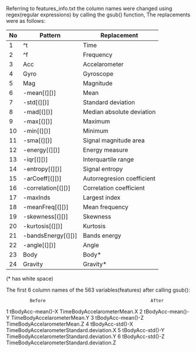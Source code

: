 Referring to features_info.txt the column names were changed using regex(regular expressions) by calling the gsub() function, The replacements were as follows:

|No|            Pattern|                Replacement|
|--|-------------------|---------------------------|             
|1 |                 ^t|                       Time|
|2 |                 ^f|                  Frequency|
|3 |                Acc|              Accelarometer|
|4 |               Gyro|                  Gyroscope|
|5 |                Mag|                  Magnitude|
|6 |        -mean[(][)]|                       Mean|
|7 |         -std[(][)]|         Standard deviation|
|8 |         -mad[(][)]|  Median absolute deviation|
|9 |         -max[(][)]|                    Maximum|
|10|         -min[(][)]|                    Minimum|
|11|         -sma[(][)]|      Signal magnitude area|
|12|      -energy[(][)]|             Energy measure|
|13|         -iqr[(][)]|        Interquartile range|
|14|     -entropy[(][)]|             Signal entropy|
|15|     -arCoeff[(][)]| Autorregresion coefficient|
|16| -correlation[(][)]|    Correlation coefficient|
|17|           -maxInds|              Largest index|
|18|    -meanFreq[(][)]|             Mean frequency|
|19|    -skewness[(][)]|                   Skewness|
|20|    -kurtosis[(][)]|                   Kurtosis|
|21| -bandsEnergy[(][)]|               Bands energy|
|22|       -angle[(][)]|                      Angle|
|23|               Body|                      Body*|
|24|            Gravity|                   Gravity*|

(* has white space)

The first 6 column names of the 563 variables(features) after calling gsub():

             Before                                        After

1 tBodyAcc-mean()-X                  TimeBodyAccelarometerMean.X
2 tBodyAcc-mean()-Y                  TimeBodyAccelarometerMean.Y
3 tBodyAcc-mean()-Z                  TimeBodyAccelarometerMean.Z
4  tBodyAcc-std()-X    TimeBodyAccelarometerStandard.deviation.X
5  tBodyAcc-std()-Y    TimeBodyAccelarometerStandard.deviation.Y
6  tBodyAcc-std()-Z    TimeBodyAccelarometerStandard.deviation.Z

